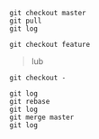 	git checkout master
	git pull
	git log

`git checkout feature`
> lub 

`git checkout -`
 
	git log
	git rebase
	git log
	git merge master
	git log
	

	

